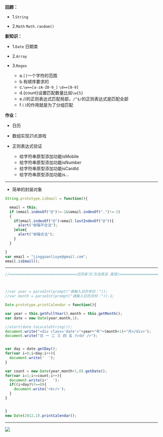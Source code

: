**回顾：**

   - 1.`String`

   - 2.`Math`  `Math.random()`

**新知识：**

- 1.`Date` 日期类

- 2.`Array`

- 3.`Regex`

    - a.`[]`一个字符的范围
    - b.有顺序要求的
    - c.`\w==[a-zA-Z0-9_]`  `\d==[0-9]`
    - d.{count}设置匹配数量比如`\w{5}`
    - e.//的正则表达式匹配局部，`/^$/`的正则表达式是匹配全部
    - f.`()`的作用就是为了分组匹配

**作业：**

- 日历
- 数组实现21点游戏
- 正则表达式验证

  - 给字符串原型添加功能isMobile
  - 给字符串原型添加功能isNumber
  - 给字符串原型添加功能isCardId
  - 给字符串原型添加功能is...

---

- 简单的封装对象

```javascript
String.prototype.isEmail = function(){

  email = this;
  if (email.indexOf("@")!=-1&&email.indexOf(".")!=-1)
  {
    if(email.indexOf("@")<email.lastIndexOf("@")){
      alert("邮箱不合法");
    }else{
      alert("邮箱合法");
    }
  }

}
var email = "jingguanliuye@gmail.com";
email.isEmail();
```

---

```javascript
//===============================日历练习(方法简洁 高效)======================================



//var year = parseInt(prompt("请输入日历年份："));
//var month = parseInt(prompt("请输入日历月份："))-1;

Date.prototype.printCalendar = function(){

var year = this.getFullYear(),month = this.getMonth();
var date = new Date(year,month,1);

//alert(date.toLocaleString());
document.write("<div class='date'>"+year+"年"+(month+1)+"月</div>");
document.write("日 一 二 三 四 五 六<br />");


var day = date.getDay();
for(var i=0;i<day;i++){
  document.write('  ');
}

var count = new Date(year,month+1,0).getDate();
for(var i=1;i<=count;i++){
  document.write(i+'  ');
  if((i+day)%7==0){
    document.write('<br/>');
  }
}


}
new Date(2012,2).printCalendar();
```

---

![](..images/DOM16.png)
